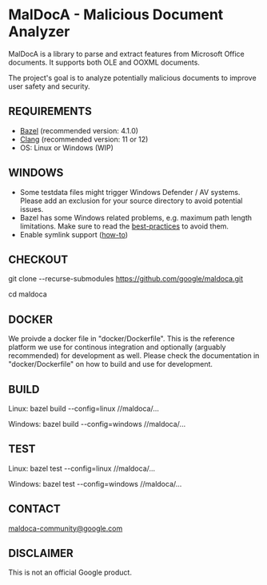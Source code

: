 # MalDocA - Malicious Document Analyzer

MalDocA is a library to parse and extract features from Microsoft Office documents. It supports both OLE and OOXML documents.

The project's goal is to analyze potentially malicious documents to improve user safety and security.

## REQUIREMENTS
- [Bazel](https://bazel.build) (recommended version: 4.1.0)
- [Clang](https://clang.llvm.org) (recommended version: 11 or 12)
- OS: Linux or Windows (WIP)

## WINDOWS
- Some testdata files might trigger Windows Defender / AV systems. Please add an exclusion for your source directory to avoid potential issues.
- Bazel has some Windows related problems, e.g. maximum path length limitations. Make sure to read the [best-practices](https://docs.bazel.build/versions/main/windows.html#best-practices) to avoid them.
- Enable symlink support ([how-to](https://docs.bazel.build/versions/main/windows.html#enable-symlink-support))

## CHECKOUT
git clone --recurse-submodules https://github.com/google/maldoca.git

cd maldoca

## DOCKER
We proivde a docker file in "docker/Dockerfile". This is the reference
platform we use for continous integration and optionally (arguably recommended)
for development as well. Please check the documentation in "docker/Dockerfile" on how to
build and use for development.

## BUILD
Linux: bazel build --config=linux //maldoca/...

Windows: bazel build --config=windows //maldoca/...

## TEST
Linux: bazel test --config=linux //maldoca/...

Windows: bazel test --config=windows //maldoca/...

## CONTACT
maldoca-community@google.com

## DISCLAIMER
This is not an official Google product.
